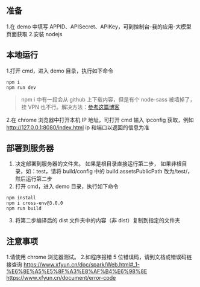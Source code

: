 ## 准备

1.在 demo 中填写 APPID、APISecret、APIKey，可到控制台-我的应用-大模型页面获取 2.安装 nodejs

## 本地运行

1.打开 cmd，进入 demo 目录，执行如下命令

```
npm i
npm run dev
```

> npm i 中有一段会从 github 上下载内容，但是有个 node-sass 被墙掉了，挂 VPN 也不行。解决方法：[参考这篇博客](https://blog.csdn.net/weixin_42132439/article/details/115720095?ops_request_misc=%257B%2522request%255Fid%2522%253A%2522171066392416800197057823%2522%252C%2522scm%2522%253A%252220140713.130102334..%2522%257D&request_id=171066392416800197057823&biz_id=0&utm_medium=distribute.pc_search_result.none-task-blog-2~all~sobaiduend~default-1-115720095-null-null.142^v99^pc_search_result_base3&utm_term=Downloading%20binary%20from%20https%3A%2F%2Fgithub.com%2Fsass%2Fnode-sass%2Freleases%2Fdownload%2Fv4.14.1%2Fwin32-x64-83_binding.node%20Cannot%20download%20https%3A%2F%2Fgithub.com%2Fsass%2Fnode-sass%2Freleases%2Fdownload%2Fv4.14.1%2Fwin32-x64-83_&spm=1018.2226.3001.4187)

2.在 chrome 浏览器中打开本机 IP 地址，可打开 cmd 输入 ipconfig 获取，例如
http://127.0.0.1:8080/index.html
ip 和端口以返回的信息为准

## 部署到服务器

1. 决定部署到服务器的文件夹。
   如果是根目录直接运行第二步，
   如果非根目录，如：test，请将 build/config 中的 build.assetsPublicPath 改为/test/，然后运行第二步
2. 打开 cmd，进入 demo 目录，执行如下命令

```
npm install
npm i cross-env@3.0.0
npm run build
```

3.  将第二步编译后的 dist 文件夹中的内容（非 dist）复制到指定的文件夹

## 注意事项

1.请使用 chrome 浏览器测试。 2.如程序报错 5 位错误码，请到文档或错误码链接查询
https://www.xfyun.cn/doc/spark/Web.html#_1-%E6%8E%A5%E5%8F%A3%E8%AF%B4%E6%98%8E
https://www.xfyun.cn/document/error-code
